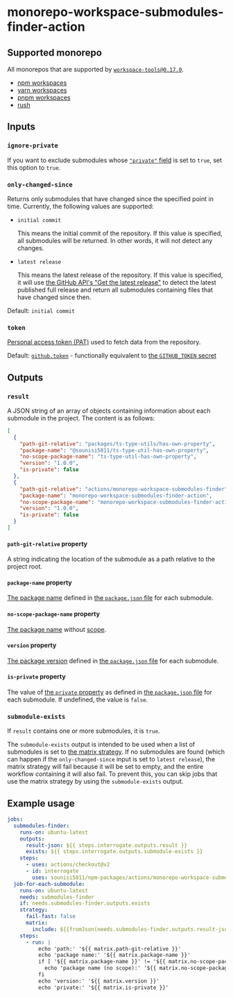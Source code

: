 # monorepo-workspace-submodules-finder-action

## Supported monorepo

All monorepos that are supported by [`workspace-tools@0.17.0`](https://github.com/microsoft/workspace-tools).

* [npm workspaces](https://docs.npmjs.com/cli/v7/using-npm/workspaces)
* [yarn workspaces](https://classic.yarnpkg.com/en/docs/workspaces/)
* [pnpm workspaces](https://pnpm.js.org/workspaces/)
* [rush](https://rushjs.io/)

## Inputs

### `ignore-private`

If you want to exclude submodules whose [`"private"` field](https://docs.npmjs.com/cli/v6/configuring-npm/package-json#private) is set to `true`, set this option to `true`.

### `only-changed-since`

Returns only submodules that have changed since the specified point in time.
Currently, the following values are supported:

* `initial commit`

    This means the initial commit of the repository.
    If this value is specified, all submodules will be returned.
    In other words, it will not detect any changes.

* `latest release`

    This means the latest release of the repository.
    If this value is specified, it will use [the GitHub API's "Get the latest release"](https://docs.github.com/en/rest/reference/repos#get-the-latest-release) to detect the latest published full release and return all submodules containing files that have changed since then.

Default: `initial commit`

### `token`

[Personal access token (PAT)](https://docs.github.com/en/github/authenticating-to-github/keeping-your-account-and-data-secure/creating-a-personal-access-token) used to fetch data from the repository.

Default: [`github.token`](https://docs.github.com/en/actions/reference/context-and-expression-syntax-for-github-actions#github-context) - functionally equivalent to [the `GITHUB_TOKEN` secret](https://docs.github.com/en/actions/reference/authentication-in-a-workflow#about-the-github_token-secret)

## Outputs

### `result`

A JSON string of an array of objects containing information about each submodule in the project.
The content is as follows:

```json
[
  {
    "path-git-relative": "packages/ts-type-utils/has-own-property",
    "package-name": "@sounisi5011/ts-type-util-has-own-property",
    "no-scope-package-name": "ts-type-util-has-own-property",
    "version": "1.0.0",
    "is-private": false
  },
  {
    "path-git-relative": "actions/monorepo-workspace-submodules-finder",
    "package-name": "monorepo-workspace-submodules-finder-action",
    "no-scope-package-name": "monorepo-workspace-submodules-finder-action",
    "version": "1.0.0",
    "is-private": false
  }
]
```

#### `path-git-relative` property

A string indicating the location of the submodule as a path relative to the project root.

#### `package-name` property

[The package name] defined in [the `package.json` file] for each submodule.

[The package name]: https://docs.npmjs.com/cli/v6/configuring-npm/package-json#name
[the `package.json` file]: https://docs.npmjs.com/cli/v6/configuring-npm/package-json

#### `no-scope-package-name` property

[The package name] without [scope](https://docs.npmjs.com/cli/v6/using-npm/scope).

#### `version` property

[The package version](https://docs.npmjs.com/cli/v6/configuring-npm/package-json#version) defined in [the `package.json` file] for each submodule.

#### `is-private` property

The value of [the `private` property](https://docs.npmjs.com/cli/v6/configuring-npm/package-json#private) as defined in [the `package.json` file] for each submodule.
If undefined, the value is `false`.

### `submodule-exists`

If `result` contains one or more submodules, it is `true`.

The `submodule-exists` output is intended to be used when a list of submodules is set to [the matrix strategy](https://docs.github.com/actions/using-jobs/using-a-matrix-for-your-jobs).
If no submodules are found (which can happen if the `only-changed-since` input is set to `latest release`), the matrix strategy will fail because it will be set to empty, and the entire workflow containing it will also fail.
To prevent this, you can skip jobs that use the matrix strategy by using the `submodule-exists` output.

## Example usage

```yaml
jobs:
  submodules-finder:
    runs-on: ubuntu-latest
    outputs:
      result-json: ${{ steps.interrogate.outputs.result }}
      exists: ${{ steps.interrogate.outputs.submodule-exists }}
    steps:
      - uses: actions/checkout@v2
      - id: interrogate
        uses: sounisi5011/npm-packages/actions/monorepo-workspace-submodules-finder@monorepo-workspace-submodules-finder-action-v1
  job-for-each-submodule:
    runs-on: ubuntu-latest
    needs: submodules-finder
    if: needs.submodules-finder.outputs.exists
    strategy:
      fail-fast: false
      matrix:
        include: ${{fromJson(needs.submodules-finder.outputs.result-json)}}
    steps:
      - run: |
          echo 'path:' '${{ matrix.path-git-relative }}'
          echo 'package name:' '${{ matrix.package-name }}'
          if [ '${{ matrix.package-name }}' != '${{ matrix.no-scope-package-name }}' ]; then
            echo 'package name (no scope):' '${{ matrix.no-scope-package-name }}'
          fi
          echo 'version:' '${{ matrix.version }}'
          echo 'private:' '${{ matrix.is-private }}'
```
